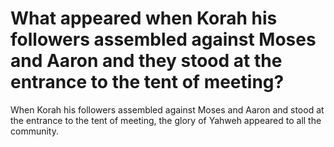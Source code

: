 # What appeared when Korah his followers assembled against Moses and Aaron and they stood at the entrance to the tent of meeting?

When Korah his followers assembled against Moses and Aaron and stood at the entrance to the tent of meeting, the glory of Yahweh appeared to all the community.
